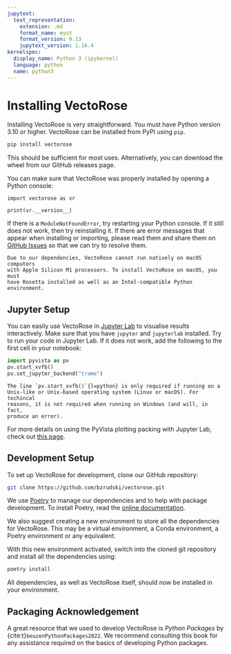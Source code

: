 ```yaml
---
jupytext:
  text_representation:
    extension: .md
    format_name: myst
    format_version: 0.13
    jupytext_version: 1.16.4
kernelspec:
  display_name: Python 3 (ipykernel)
  language: python
  name: python3
---
```

# Installing VectoRose

Installing VectoRose is very straightforward. You must have Python version
3.10 or higher. VectoRose can be installed from PyPI using `pip`.

```bash
pip install vectorose
```

This should be sufficient for most uses. Alternatively, you can download
the wheel from our GitHub releases page.

You can make sure that VectoRose was properly installed by opening a Python
console:

```{code-cell} ipython3
import vectorose as vr

print(vr.__version__)
```

If there is a `ModuleNotFoundError`, try restarting your Python console. If
it still does not work, then try reinstalling it. If there are error
messages that appear when installing or importing, please read them and
share them on [GitHub Issues](https://github.com/bzrudski/vectorose/issues)
so that we can try to resolve them.

```{attention}
Due to our dependencies, VectoRose cannot run natively on macOS computers
with Apple Silicon M1 processors. To install VectoRose on macOS, you must
have Rosetta installed as well as an Intel-compatible Python environment.
```

## Jupyter Setup

You can easily use VectoRose in [Jupyter Lab](https://jupyter.org/) to
visualise results interactively. Make sure that you have `jupyter` and
`jupyterlab` installed. Try to run your code in Jupyter Lab. If it does not
work, add the following to the first cell in your notebook:

```python
import pyvista as pv
pv.start_xvfb()
pv.set_jupyter_backend("trame")
```

```{attention}
The line `pv.start_xvfb()`{l=python} is only required if running on a
Unix-like or Unix-based operating system (Linux or macOS). For techincal
reasons, it is not required when running on Windows (and will, in fact,
produce an error).
```

For more details on using the PyVista plotting packing with Jupyter Lab,
check out [this page](https://docs.pyvista.org/user-guide/jupyter/).

## Development Setup

To set up VectoRose for development, clone our GitHub repository:

```bash
git clone https://github.com/bzrudski/vectorose.git
```

We use [Poetry](https://python-poetry.org/) to manage our dependencies and
to help with package development. To install Poetry, read the [online
documentation](https://python-poetry.org/docs/#installation).

We also suggest creating a new environment to store all the dependencies
for VectoRose. This may be a virtual environment, a Conda environment, a
Poetry environment or any equivalent.

With this new environment activated, switch into the cloned git repository
and install all the dependencies using:

```bash
poetry install
```

All dependencies, as well as VectoRose itself, should now be installed in
your environment.

## Packaging Acknowledgement

A great resource that we used to develop VectoRose is *Python Packages* by
{cite:t}`beuzenPythonPackages2022`. We recommend consulting this book for
any assistance required on the basics of developing Python packages.
